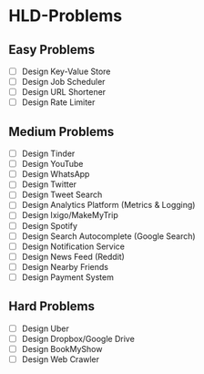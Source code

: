 # HLD-Problems
## Easy Problems
- [ ] Design Key-Value Store
- [ ] Design Job Scheduler
- [ ] Design URL Shortener
- [ ] Design Rate Limiter
## Medium Problems
- [ ] Design Tinder
- [ ] Design YouTube
- [ ] Design WhatsApp
- [ ] Design Twitter
- [ ] Design Tweet Search
- [ ] Design Analytics Platform (Metrics & Logging)
- [ ] Design Ixigo/MakeMyTrip
- [ ] Design Spotify
- [ ] Design Search Autocomplete (Google Search)
- [ ] Design Notification Service
- [ ] Design News Feed (Reddit)
- [ ] Design Nearby Friends
- [ ] Design Payment System
## Hard Problems
- [ ] Design Uber
- [ ] Design Dropbox/Google Drive
- [ ] Design BookMyShow
- [ ] Design Web Crawler